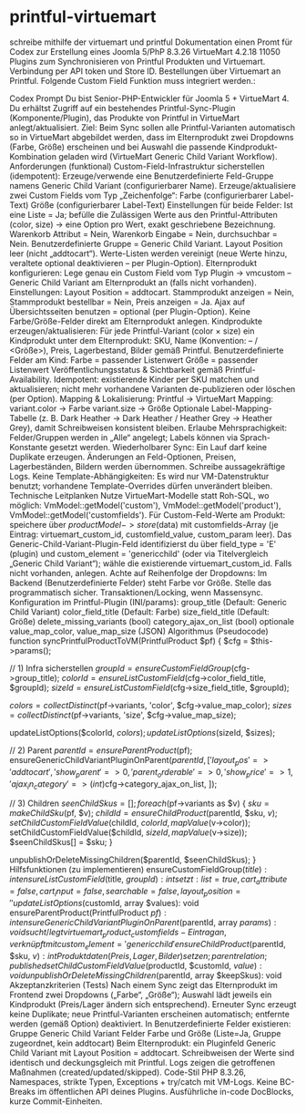 # printful-virtuemart

schreibe mithilfe der virtuemart und printful Dokumentation einen Promt für Codex zur Erstellung eines Joomla 5/PhP 8.3.26 VirtueMart 4.2.18 11050 Plugins zum Synchronisieren von Printful Produkten und Virtuemart. Verbindung per API token und Store ID. Bestellungen über Virtuemart an Printful. Folgende Custom Field Funktion muss integriert werden.:

Codex Prompt
Du bist Senior-PHP-Entwickler für Joomla 5 + VirtueMart 4.
Du erhältst Zugriff auf ein bestehendes Printful-Sync-Plugin (Komponente/Plugin), das Produkte von Printful in VirtueMart anlegt/aktualisiert.
Ziel: Beim Sync sollen alle Printful-Varianten automatisch so in VirtueMart abgebildet werden, dass im Elternprodukt zwei Dropdowns (Farbe, Größe) erscheinen und bei Auswahl die passende Kindprodukt-Kombination geladen wird (VirtueMart Generic Child Variant Workflow).
Anforderungen (funktional)
Custom-Field-Infrastruktur sicherstellen (idempotent):
Erzeuge/verwende eine Benutzerdefinierte Feld-Gruppe namens Generic Child Variant (configurierbarer Name).
Erzeuge/aktualisiere zwei Custom Fields vom Typ „Zeichenfolge“:
Farbe (configurierbarer Label-Text)
Größe (configurierbarer Label-Text)
Einstellungen für beide Felder:
Ist eine Liste = Ja; befülle die Zulässigen Werte aus den Printful-Attributen (color, size) → eine Option pro Wert, exakt geschriebene Bezeichnung.
Warenkorb Attribut = Nein, Warenkorb Eingabe = Nein, durchsuchbar = Nein.
Benutzerdefinierte Gruppe = Generic Child Variant.
Layout Position leer (nicht „addtocart“).
Werte-Listen werden vereinigt (neue Werte hinzu, veraltete optional deaktivieren – per Plugin-Option).
Elternprodukt konfigurieren:
Lege genau ein Custom Field vom Typ Plugin → vmcustom – Generic Child Variant am Elternprodukt an (falls nicht vorhanden).
Einstellungen:
Layout Position = addtocart.
Stammprodukt anzeigen = Nein, Stammprodukt bestellbar = Nein, Preis anzeigen = Ja.
Ajax auf Übersichtsseiten benutzen = optional (per Plugin-Option).
Keine Farbe/Größe-Felder direkt am Elternprodukt anlegen.
Kindprodukte erzeugen/aktualisieren:
Für jede Printful-Variant (color × size) ein Kindprodukt unter dem Elternprodukt:
SKU, Name (Konvention: <ParentName> – <Farbe> / <Größe>), Preis, Lagerbestand, Bilder gemäß Printful.
Benutzerdefinierte Felder am Kind:
Farbe = passender Listenwert
Größe = passender Listenwert
Veröffentlichungsstatus & Sichtbarkeit gemäß Printful-Availability.
Idempotent: existierende Kinder per SKU matchen und aktualisieren; nicht mehr vorhandene Varianten de-publizieren oder löschen (per Option).
Mapping & Lokalisierung:
Printful → VirtueMart Mapping:
variant.color → Farbe
variant.size → Größe
Optionale Label-Mapping-Tabelle (z. B. Dark Heather → Dark Heather / Heather Grey → Heather Grey), damit Schreibweisen konsistent bleiben.
Erlaube Mehrsprachigkeit: Felder/Gruppen werden in „Alle“ angelegt; Labels können via Sprach-Konstante gesetzt werden.
Wiederholbarer Sync:
Ein Lauf darf keine Duplikate erzeugen.
Änderungen an Feld-Optionen, Preisen, Lagerbeständen, Bildern werden übernommen.
Schreibe aussagekräftige Logs.
Keine Template-Abhängigkeiten: Es wird nur VM-Datenstruktur benutzt; vorhandene Template-Overrides dürfen unverändert bleiben.
Technische Leitplanken
Nutze VirtueMart-Modelle statt Roh-SQL, wo möglich:
VmModel::getModel('custom'), VmModel::getModel('product'), VmModel::getModel('customfields').
Für Custom-Feld-Werte am Produkt: speichere über $productModel->store($data) mit customfields-Array (je Eintrag: virtuemart_custom_id, customfield_value, custom_param leer).
Das Generic-Child-Variant-Plugin-Feld identifizierst du über field_type = 'E' (plugin) und custom_element = 'genericchild' (oder via Titelvergleich „Generic Child Variant“); wähle die existierende virtuemart_custom_id. Falls nicht vorhanden, anlegen.
Achte auf Reihenfolge der Dropdowns: Im Backend (Benutzerdefinierte Felder) steht Farbe vor Größe. Stelle das programmatisch sicher.
Transaktionen/Locking, wenn Massensync.
Konfiguration im Printful-Plugin (INI/params):
group_title (Default: Generic Child Variant)
color_field_title (Default: Farbe)
size_field_title (Default: Größe)
delete_missing_variants (bool)
category_ajax_on_list (bool)
optionale value_map_color, value_map_size (JSON)
Algorithmus (Pseudocode)
function syncPrintfulProductToVM(PrintfulProduct $pf) {
  $cfg = $this->params();

  // 1) Infra sicherstellen
  $groupId = ensureCustomFieldGroup($cfg->group_title);
  $colorId = ensureListCustomField($cfg->color_field_title, $groupId);
  $sizeId  = ensureListCustomField($cfg->size_field_title,  $groupId);

  $colors = collectDistinct($pf->variants, 'color', $cfg->value_map_color);
  $sizes  = collectDistinct($pf->variants, 'size',  $cfg->value_map_size);

  updateListOptions($colorId, $colors);
  updateListOptions($sizeId,  $sizes);

  // 2) Parent
  $parentId = ensureParentProduct($pf);
  ensureGenericChildVariantPluginOnParent($parentId, [
     'layout_pos' => 'addtocart',
     'show_parent' => 0,
     'parent_orderable' => 0,
     'show_price' => 1,
     'ajax_in_category' => (int)$cfg->category_ajax_on_list,
  ]);

  // 3) Children
  $seenChildSkus = [];
  foreach ($pf->variants as $v) {
    $sku = makeChildSku($pf, $v);
    $childId = ensureChildProduct($parentId, $sku, $v);
    setChildCustomFieldValue($childId, $colorId, mapValue($v->color));
    setChildCustomFieldValue($childId, $sizeId,  mapValue($v->size));
    $seenChildSkus[] = $sku;
  }

  unpublishOrDeleteMissingChildren($parentId, $seenChildSkus);
}
Hilfsfunktionen (zu implementieren)
ensureCustomFieldGroup($title): int
ensureListCustomField($title, $groupId): int
setzt: list=true, cart_attribute=false, cart_input=false, searchable=false, layout_position=''
updateListOptions($customId, array $values): void
ensureParentProduct(PrintfulProduct $pf): int
ensureGenericChildVariantPluginOnParent($parentId, array $params): void
sucht/legt virtuemart_product_customfields-Eintrag an, verknüpft mit custom_element='genericchild'
ensureChildProduct($parentId, $sku, $v): int
Produktdaten (Preis, Lager, Bilder) setzen; parent relation; published
setChildCustomFieldValue($productId, $customId, $value): void
unpublishOrDeleteMissingChildren($parentId, array $keepSkus): void
Akzeptanzkriterien (Tests)
Nach einem Sync zeigt das Elternprodukt im Frontend zwei Dropdowns („Farbe“, „Größe“); Auswahl lädt jeweils ein Kindprodukt (Preis/Lager ändern sich entsprechend).
Erneuter Sync erzeugt keine Duplikate; neue Printful-Varianten erscheinen automatisch; entfernte werden (gemäß Option) deaktiviert.
In Benutzerdefinierte Felder existieren:
Gruppe Generic Child Variant
Felder Farbe und Größe (Liste=Ja, Gruppe zugeordnet, kein addtocart)
Beim Elternprodukt: ein Pluginfeld Generic Child Variant mit Layout Position = addtocart.
Schreibweisen der Werte sind identisch und deckungsgleich mit Printful.
Logs zeigen die getroffenen Maßnahmen (created/updated/skipped).
Code-Stil
PHP 8.3.26, Namespaces, strikte Typen, Exceptions + try/catch mit VM-Logs.
Keine BC-Breaks im öffentlichen API deines Plugins.
Ausführliche in-code DocBlocks, kurze Commit-Einheiten.

